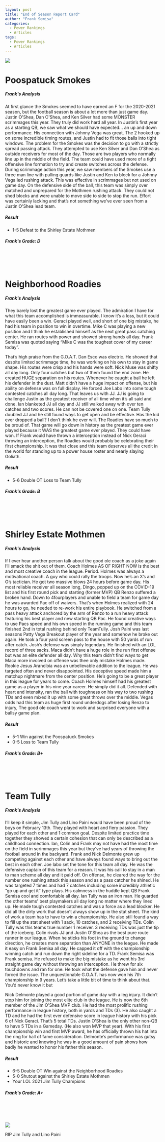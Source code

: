 ```yaml
---
layout: post
title: "End of Season Report Card"
author: "Frank Semisa"
categories:
  - Power Rankings
  - Articles
tags:
  - Power Rankings
  - Articles
---
```


<img src="https://lh3.googleusercontent.com/AQDjyB55aNsNdKjt7WIvUwgfvIaRB1ZchPQt-rzhDDFC_LXAf8xlJEXPEXjb5kkZhD-rWgppKYrXvImDhsByCyqwEz7ilPcWzbcDevlLhPBZB-BhKhYizsZj4bsyUccrX1c--hfXCQ=w2400">

# Poospatuck Smokes

##### Frank's Analysis
At first glance the Smokes seemed to have earned an F for the 2020-2021 season, but the football season is about a lot more than just game day. Justin O'Shea, Dan O'Shea, and Ken Silver had some MONSTER scrimmages this year. They truly did work hard all year. In Justin’s first year as a starting QB, we saw what we should have expected... an up and down performance. His connection with Johnny Vega was great. The 2 hooked up on some incredible timing routes, and Justin had to fit those balls into tight windows. The problem for the Smokes was the decision to go with a strictly spread passing attack. They attempted to use Ken Silver and Dan O'Shea as outside receivers for most of the day. Those are two players who normally line up in the middle of the field. The team could have used more of a tight offensive line formation to try and create switches across the defense. During scrimmage action this year, we saw members of the Smokes use a three man line with pulling guards like Justin and Ken to block for a Johnny Vega led rushing attack. This was effective in scrimmages but not used on game day. On the defensive side of the ball, this team was simply over matched and unprepared for the Mothmen rushing attack. They could not shed blocks and were unable to move side to side to stop the run. Effort was certainly lacking and that’s not something we’ve ever seen from a Justin O'Shea lead team. 

##### Result
- 1-5 Defeat to the Shirley Estate Mothmen

##### Frank's Grade: D
<br><br><br>

# Neighborhood Roadies

##### Frank's Analysis
They barely lost the greatest game ever played. The admiration I have for what this team accomplished is immeasurable. I know it’s a loss, but it could have easily been a win. Geraci played well, and short of one big mistake, he had his team in position to win in overtime. Mike C was playing a new position and I think he established himself as the next great pass catching center. He ran routes with power and showed strong hands all day. Frank Semisa was quoted saying “Mike C was the toughest cover of my career today”.

That’s high praise from the G.O.A.T. Dan Esco was electric. He showed that despite limited scrimmage time, he was working on his own to stay in game shape. His routes were crisp and his hands were soft. Nick Muse was shifty all day long. Only four catches but two of them found the end zone. He created HUGE separation on his routes. Whenever he caught a ball he left his defender in the dust. Matt didn’t have a huge impact on offense, but his ability on defense was on full display. He forced Joe Labo into some tough contested catches all day long. That leaves us with JJ. JJ is going to challenge Justin as the greatest receiver of all time when it’s all said and done. Ian blanketed JJ all day and JJ still walked away with over ten catches and two scores. He can not be covered one on one. Team Tully doubled JJ and he still found ways to get open and be effective. Has the kid ever dropped a ball? I don’t think he ever will. The Roadies have so much to be proud of. That game will go down in history as the greatest game ever played because it WAS the greatest game ever played. They could have won. If Frank would have thrown a interception instead of Nick Geraci throwing an interception, the Roadies would probably be celebrating their first championship. It was that close and this team deserves all the credit in the world for standing up to a power house roster and nearly slaying Goliath.

##### Result
- 5-6 Double OT Loss to Team Tully

##### Frank's Grade: B
<br><br><br>


# Shirley Estate Mothmen

##### Frank's Analysis
If I ever hear another person talk about the good ole coach as a joke again I’ll smack the shit out of them. Coach Holmes AS OF RIGHT NOW is the best and most creative coach in the league. Period. Holmes was always a motivational coach. A guy who could rally the troops. Now he’s an X’s and O’s tactician. He got two massive blows 24 hours before game day. His most reliable receiver all season long, Dingo, popped up on the COVID-19 list and his first round pick and starting (former MVP) QB Renzo suffered a broken hand. Down to 4fourplayers and unable to field a team for game day he was awarded Pac off of waivers. That’s when Holmes realized with 24 hours to go, he needed to re-work his entire playbook. He switched from a pass heavy attack anchored by the arm of Renzo to a run heavy attack featuring his best player and new starting QB Pac. He found creative ways to use Pacs speed and his own speed in the running game and this team finished 2nd in total rushing behind only TeamTully. Josh Paini was last seasons Patty Vega Breakout player of the year and somehow he broke out again. He took a four yard screen pass to the house with 50 yards of run after catch. Josh’s defense was simply legendary. He finished with an LOL record of three sacks. Maca didn’t have a huge role in the run first offense but was an elite defender all day. Why this team didn’t find ways to get Maca more involved on offense was thee only mistake Holmes made. Rookie Jesus Arancibia was an unbelievable addition to the league. He was targeted often and never disappointed. His deceptive speed made him a matchup nightmare from the center position. He’s going to be a great player in this league for years to come. Coach Holmes himself had his greatest game as a player in his nine year career. He simply did it all. Defended with heart and intensity, ran the ball with toughness on his way to two rushing TDs and even mixed it up with some great throws over the middle. Vegas odds had this team as huge first round underdogs after losing Renzo to injury, The good ole coach went to work and surprised everyone with a ballsy game plan.

##### Result
- 5-1 Win against the Poospatuck Smokes
- 0-5 Loss to Team Tully

##### Frank's Grade: B+
<br><br><br>

# Team Tully

##### Frank's Analysis
I’ll keep it simple, Jim Tully and Lino Paini would have been proud of the boys on February 13th. They played with heart and fiery passion. They played for each other and 1 common goal. Despite limited practice time together they showed a certain cohesion that can only be described as a childhood connection. Ian, Colin and Frank may not have had the most time on the field in scrimmages this year but they’ve had years of throwing the football around in the backyard. Frank and Nick Delmonte grew up competing against each other and have always found ways to bring out the best in each other. Joe labo set the tone for this team all day. He was the defensive captain of this team for a reason. It was his call to stay in a man to man scheme all day and it paid off. On offense, he cleared the way for the number one rushing attack this season and as a pass catcher he shined. He was targeted 7 times and had 7 catches including some incredibly athletic “go up and get it” type plays. His calmness in the huddle kept QB Frank Semisa cool and comfortable all day. Ian Tully was an iron man. He guarded the other teams' best playmakers all day long no matter where they lined up. He made tough contested catches and was a force as a lead blocker. He did all the dirty work that doesn’t always show up in the stat sheet. The kind of work a team has to have to win a championship. He also still found a way to fill up the stat sheet with 1 sack, 10 catches, and 2 receiving TDs. Colin Tully was this teams true number 1 receiver. 3 receiving TDs was just the tip of the iceberg. Colin rivals JJ and Justin O'Shea as the best pure route runner in our league. When he sticks his foot in the ground to change direction, he creates more separation than ANYONE in the league. He made it easy on Frank Semisa all day. He capped it off with the championship winning catch and run down the right sideline for a TD. Frank Semisa was Frank semisa. He refused to make the big mistake as he went his 3rd straight game day without throwing an interception. He threw for six touchdowns and ran for one. He took what the defense gave him and never forced the issue. The unquestionable G.O.A.T. has now won his 7th championship in 9 years. Let’s take a little bit of time to think about that. You’d never know it but 

Nick Delmonte played a good portion of game day with a leg injury. It didn’t stop him for joining the most elite club in the league. He is now the 6th member of the Jim O'Shea MVP club. He had the most prolific rushing performance in league history, both in yards and TDs (3). He also caught a TD and he had the first ever defensive score in league history with his pick 6 of Nick Geraci. That’s 5 total TDs. Justin O'Shea is the only other non-QB to have 5 TDs in a Gameday. (He also won MVP that year). With his first championship win and first MVP award, he has officially thrown his hat into the ring for hall of fame consideration. Delmonte’s performance was gutsy and historic and knowing he was in a good amount of pain shows how badly he wanted to honor his father this season.

##### Result
- 6-5 Double OT Win against the Neighborhood Roadies
- 5-0 Shutout against the Shirley Estate Mothmen
- Your LOL 2021 Jim Tully Champions

##### Frank's Grade: A+
<br><br><br>

<img src="https://lh3.googleusercontent.com/-XdSE9seXiitt-1k_S121sThWAgu79tt_8p86Tuz542VWAaUVJS1Q3F5evSzwc8LKz-PAnZYtXRlrK1aTfr-nJMDdWK3lcBHCFwxITow7VcrhVe62BttBTA5t99Qq6cssQX0THwupA=w2400">

RIP Jim Tully and Lino Paini 
